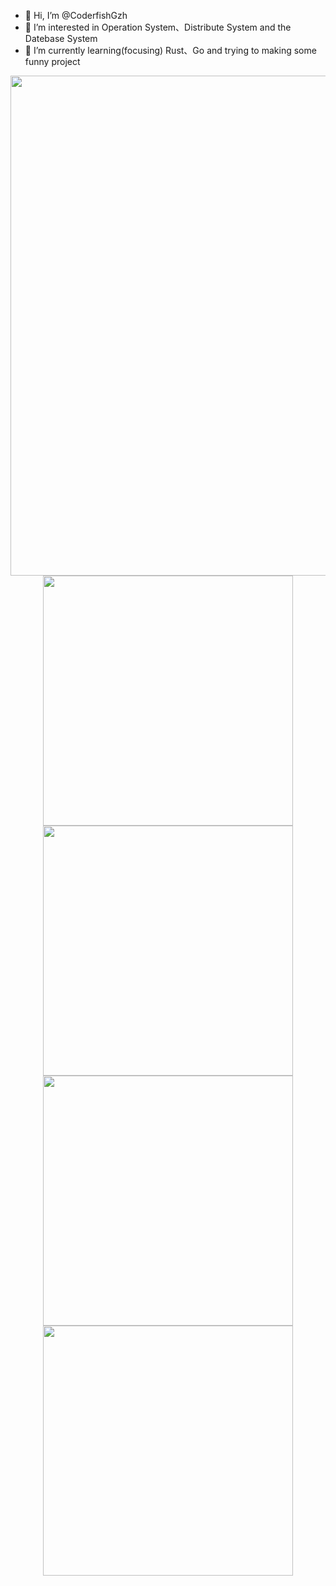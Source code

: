 - 👋 Hi, I’m @CoderfishGzh
- 👀 I’m interested in Operation System、Distribute System and the Datebase System
- 🌱 I’m currently learning(focusing) Rust、Go and trying to making some funny project

<div align=center>
    <img width="800" src="http://github-profile-summary-cards.vercel.app/api/cards/profile-details?username=CoderfishGzh&theme=github_dark">
</div>

<div align=center>
    <img width="400" src="http://github-profile-summary-cards.vercel.app/api/cards/repos-per-language?username=CoderfishGzh&theme=github_dark">
    <img width="400" src="http://github-profile-summary-cards.vercel.app/api/cards/most-commit-language?username=CoderfishGzh&theme=github_dark">
</div>

<div align=center>
    <img width="400" src="http://github-profile-summary-cards.vercel.app/api/cards/stats?username=CoderfishGzh&theme=github_dark">
    <img width="400" src="http://github-profile-summary-cards.vercel.app/api/cards/productive-time?username=CoderfishGzh&theme=github_dark&utcOffset=8">
</div>






<!---
CoderfishGzh/CoderfishGzh is a ✨ special ✨ repository because its `README.md` (this file) appears on your GitHub profile.
You can click the Preview link to take a look at your changes.
--->
